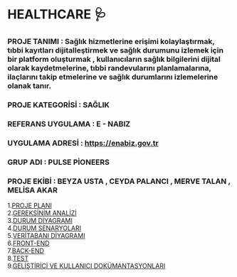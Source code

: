 # HEALTHCARE 🩺
### PROJE TANIMI : Sağlık hizmetlerine erişimi kolaylaştırmak, tıbbi kayıtları dijitalleştirmek ve sağlık durumunu izlemek için bir platform oluşturmak , kullanıcıların sağlık bilgilerini dijital olarak kaydetmelerine, tıbbi randevularını planlamalarına, ilaçlarını takip etmelerine ve sağlık durumlarını izlemelerine olanak tanır.
### PROJE KATEGORİSİ : SAĞLIK
### REFERANS UYGULAMA : E - NABIZ
### UYGULAMA ADRESİ : https://enabiz.gov.tr
### GRUP ADI : PULSE PİONEERS 
### PROJE EKİBİ : BEYZA USTA , CEYDA PALANCI , MERVE TALAN , MELİSA AKAR
1.[PROJE PLANI](https://github.com/beyzqusta/Healthcare/blob/main/PROJE%20PLANI.md)<br/>
2.[GEREKSİNİM ANALİZİ](https://github.com/beyzqusta/Healthcare/blob/main/GEREKS%C4%B0N%C4%B0M%20ANAL%C4%B0Z%C4%B0%20SAYFASI.md)<br/>
3.[DURUM DİYAGRAMI](https://github.com/beyzqusta/Healthcare/blob/main/DURUM%20D%C4%B0YAGRAMI.md)<br/>
4.[DURUM SENARYOLARI](https://github.com/beyzqusta/Healthcare/blob/main/DURUM%20SENARYOLARI.md)<br/>
5.[VERİTABANI DİYAGRAMI](https://github.com/beyzqusta/Healthcare/blob/main/VERİTABANI%20DİYAGRAMI.md)<br/>
6.[FRONT-END](https://github.com/beyzqusta/Healthcare/blob/main/FRONT-END)<br/>
7.[BACK-END](https://github.com/beyzqusta/Healthcare/blob/main/BACK-END)<br/>
8.[TEST](https://github.com/beyzqusta/Healthcare/blob/main/TEST)<br/>
9.[GELİŞTİRİCİ VE KULLANICI DOKÜMANTASYONLARI](https://github.com/beyzqusta/Healthcare/blob/main/GELİŞTİRİCİ%20VE%20KULLANICI%20DOKÜMANTASYONLARI)<br/>
